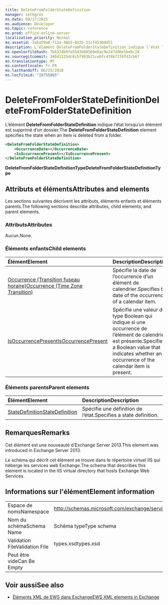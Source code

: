 ```yaml
---
title: DeleteFromFolderStateDefinition
manager: sethgros
ms.date: 09/17/2015
ms.audience: Developer
ms.topic: reference
ms.prod: office-online-server
localization_priority: Normal
ms.assetid: 3aba59a0-f12a-48b5-842b-11cf4530dd51
description: L’élément DeleteFromFolderStateDefinition indique l’état lorsqu’un élément est supprimé d’un dossier.
ms.openlocfilehash: 7b6374b9fa55d3b08569e8ac9e247dd6e5bebc24
ms.sourcegitcommit: 34041125dc8c5f993b21cebfc4f8b72f0fd2cb6f
ms.translationtype: MT
ms.contentlocale: fr-FR
ms.lasthandoff: 06/25/2018
ms.locfileid: "19755865"
---
```

# <a name="deletefromfolderstatedefinition"></a><span data-ttu-id="57254-103">DeleteFromFolderStateDefinition</span><span class="sxs-lookup"><span data-stu-id="57254-103">DeleteFromFolderStateDefinition</span></span>

<span data-ttu-id="57254-104">L’élément **DeleteFromFolderStateDefinition** indique l’état lorsqu’un élément est supprimé d’un dossier.</span><span class="sxs-lookup"><span data-stu-id="57254-104">The **DeleteFromFolderStateDefinition** element specifies the state when an item is deleted from a folder.</span></span> 
  
```XML
<DeleteFromFolderStateDefinition>
    <OccurrenceDate></OccurrenceDate>
    <IsOccurrencePresent></IsOccurrencePresent>
</DeleteFromFolderStateDefinition>
```

 <span data-ttu-id="57254-105">**DeleteFromFolderStateDefinitionType**</span><span class="sxs-lookup"><span data-stu-id="57254-105">**DeleteFromFolderStateDefinitionType**</span></span>
## <a name="attributes-and-elements"></a><span data-ttu-id="57254-106">Attributs et éléments</span><span class="sxs-lookup"><span data-stu-id="57254-106">Attributes and elements</span></span>

<span data-ttu-id="57254-107">Les sections suivantes décrivent les attributs, éléments enfants et éléments parents.</span><span class="sxs-lookup"><span data-stu-id="57254-107">The following sections describe attributes, child elements, and parent elements.</span></span>
  
### <a name="attributes"></a><span data-ttu-id="57254-108">Attributs</span><span class="sxs-lookup"><span data-stu-id="57254-108">Attributes</span></span>

<span data-ttu-id="57254-109">Aucun.</span><span class="sxs-lookup"><span data-stu-id="57254-109">None.</span></span>
  
### <a name="child-elements"></a><span data-ttu-id="57254-110">Éléments enfants</span><span class="sxs-lookup"><span data-stu-id="57254-110">Child elements</span></span>

|<span data-ttu-id="57254-111">**Élément**</span><span class="sxs-lookup"><span data-stu-id="57254-111">**Element**</span></span>|<span data-ttu-id="57254-112">**Description**</span><span class="sxs-lookup"><span data-stu-id="57254-112">**Description**</span></span>|
|:-----|:-----|
|[<span data-ttu-id="57254-113">Occurrence (Transition fuseau horaire)</span><span class="sxs-lookup"><span data-stu-id="57254-113">Occurrence (Time Zone Transition)</span></span>](occurrence-time-zone-transition.md) <br/> |<span data-ttu-id="57254-114">Spécifie la date de l’occurrence d’un élément de calendrier.</span><span class="sxs-lookup"><span data-stu-id="57254-114">Specifies the date of the occurrence of a calendar item.</span></span>  <br/> |
|[<span data-ttu-id="57254-115">IsOccurrencePresent</span><span class="sxs-lookup"><span data-stu-id="57254-115">IsOccurrencePresent</span></span>](isoccurrencepresent.md) <br/> |<span data-ttu-id="57254-116">Spécifie une valeur de type Boolean qui indique si une occurrence de l’élément de calendrier est présente.</span><span class="sxs-lookup"><span data-stu-id="57254-116">Specifies a Boolean value that indicates whether an occurrence of the calendar item is present.</span></span>  <br/> |
   
### <a name="parent-elements"></a><span data-ttu-id="57254-117">Éléments parents</span><span class="sxs-lookup"><span data-stu-id="57254-117">Parent elements</span></span>

|<span data-ttu-id="57254-118">**Élément**</span><span class="sxs-lookup"><span data-stu-id="57254-118">**Element**</span></span>|<span data-ttu-id="57254-119">**Description**</span><span class="sxs-lookup"><span data-stu-id="57254-119">**Description**</span></span>|
|:-----|:-----|
|[<span data-ttu-id="57254-120">StateDefinition</span><span class="sxs-lookup"><span data-stu-id="57254-120">StateDefinition</span></span>](statedefinition.md) <br/> |<span data-ttu-id="57254-121">Spécifie une définition de l’état.</span><span class="sxs-lookup"><span data-stu-id="57254-121">Specifies a state definition.</span></span>  <br/> |
   
## <a name="remarks"></a><span data-ttu-id="57254-122">Remarques</span><span class="sxs-lookup"><span data-stu-id="57254-122">Remarks</span></span>

<span data-ttu-id="57254-123">Cet élément est une nouveauté d'Exchange Server 2013.</span><span class="sxs-lookup"><span data-stu-id="57254-123">This element was introduced in Exchange Server 2013.</span></span>
  
<span data-ttu-id="57254-124">Le schéma qui décrit cet élément se trouve dans le répertoire virtuel IIS qui héberge les services web Exchange.</span><span class="sxs-lookup"><span data-stu-id="57254-124">The schema that describes this element is located in the IIS virtual directory that hosts Exchange Web Services.</span></span>
  
## <a name="element-information"></a><span data-ttu-id="57254-125">Informations sur l'élément</span><span class="sxs-lookup"><span data-stu-id="57254-125">Element information</span></span>

|||
|:-----|:-----|
|<span data-ttu-id="57254-126">Espace de noms</span><span class="sxs-lookup"><span data-stu-id="57254-126">Namespace</span></span>  <br/> |http://schemas.microsoft.com/exchange/services/2006/types  <br/> |
|<span data-ttu-id="57254-127">Nom du schéma</span><span class="sxs-lookup"><span data-stu-id="57254-127">Schema Name</span></span>  <br/> |<span data-ttu-id="57254-128">Schéma type</span><span class="sxs-lookup"><span data-stu-id="57254-128">Type schema</span></span>  <br/> |
|<span data-ttu-id="57254-129">Validation File</span><span class="sxs-lookup"><span data-stu-id="57254-129">Validation File</span></span>  <br/> |<span data-ttu-id="57254-130">types.xsd</span><span class="sxs-lookup"><span data-stu-id="57254-130">types.xsd</span></span>  <br/> |
|<span data-ttu-id="57254-131">Peut être vide</span><span class="sxs-lookup"><span data-stu-id="57254-131">Can Be Empty</span></span>  <br/> ||
   
## <a name="see-also"></a><span data-ttu-id="57254-132">Voir aussi</span><span class="sxs-lookup"><span data-stu-id="57254-132">See also</span></span>

- [<span data-ttu-id="57254-133">Éléments XML de EWS dans Exchange</span><span class="sxs-lookup"><span data-stu-id="57254-133">EWS XML elements in Exchange</span></span>](ews-xml-elements-in-exchange.md)


